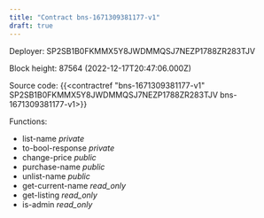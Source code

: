 ```yaml
---
title: "Contract bns-1671309381177-v1"
draft: true
---
```

Deployer: SP2SB1B0FKMMX5Y8JWDMMQSJ7NEZP1788ZR283TJV


 



Block height: 87564 (2022-12-17T20:47:06.000Z)

Source code: {{<contractref "bns-1671309381177-v1" SP2SB1B0FKMMX5Y8JWDMMQSJ7NEZP1788ZR283TJV bns-1671309381177-v1>}}

Functions:

* list-name _private_
* to-bool-response _private_
* change-price _public_
* purchase-name _public_
* unlist-name _public_
* get-current-name _read_only_
* get-listing _read_only_
* is-admin _read_only_
